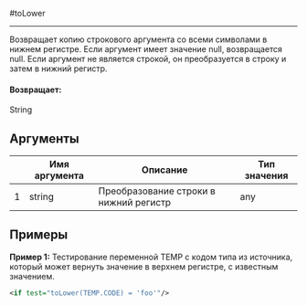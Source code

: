 #toLower

---

Возвращает копию строкового аргумента со всеми символами в нижнем регистре. Если аргумент имеет значение null, возвращается null. Если аргумент не является строкой, он преобразуется в строку и затем в нижний регистр.

#### Возвращает:

String

## Аргументы

|  | Имя аргумента | Описание | Тип значения |
| --- | --- | --- | --- |
| 1 | string | Преобразование строки в нижний регистр | any |

## Примеры

**Пример 1:** Тестирование переменной TEMP с кодом типа из источника, который может вернуть значение в верхнем регистре, с известным значением.
```xml
<if test="toLower(TEMP.CODE) = 'foo'"/>
```

